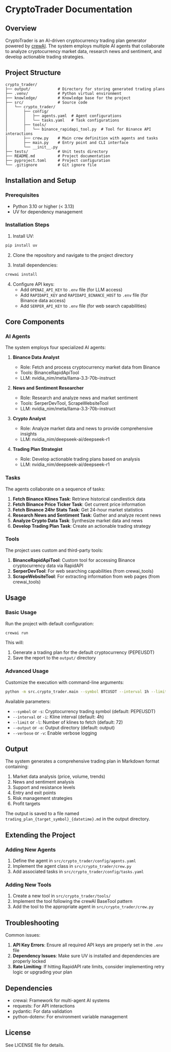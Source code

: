 # CryptoTrader Documentation

## Overview

CryptoTrader is an AI-driven cryptocurrency trading plan generator powered by [crewAI](https://crewai.com). The system employs multiple AI agents that collaborate to analyze cryptocurrency market data, research news and sentiment, and develop actionable trading strategies.

## Project Structure

```
crypto_trader/
├── output/            # Directory for storing generated trading plans
├── .venv/             # Python virtual environment
├── knowledge/         # Knowledge base for the project
├── src/               # Source code
│   └── crypto_trader/
│       ├── config/
│       │   ├── agents.yaml  # Agent configurations
│       │   └── tasks.yaml   # Task configurations
│       ├── tools/
│       │   └── binance_rapidapi_tool.py  # Tool for Binance API interactions
│       ├── crew.py    # Main crew definition with agents and tasks
│       ├── main.py    # Entry point and CLI interface
│       └── __init__.py
├── tests/             # Unit tests directory
├── README.md          # Project documentation
├── pyproject.toml     # Project configuration
└── .gitignore         # Git ignore file
```

## Installation and Setup

### Prerequisites
- Python 3.10 or higher (< 3.13)
- UV for dependency management

### Installation Steps
1. Install UV:
```bash
pip install uv
```

2. Clone the repository and navigate to the project directory

3. Install dependencies:
```bash
crewai install
```

4. Configure API keys:
   - Add `OPENAI_API_KEY` to `.env` file (for LLM access)
   - Add `RAPIDAPI_KEY` and `RAPIDAPI_BINANCE_HOST` to `.env` file (for Binance data access)
   - Add `SERPER_API_KEY` to `.env` file (for web search capabilities)

## Core Components

### AI Agents

The system employs four specialized AI agents:

1. **Binance Data Analyst**
   - Role: Fetch and process cryptocurrency market data from Binance
   - Tools: BinanceRapidApiTool
   - LLM: nvidia_nim/meta/llama-3.3-70b-instruct

2. **News and Sentiment Researcher**
   - Role: Research and analyze news and market sentiment
   - Tools: SerperDevTool, ScrapeWebsiteTool
   - LLM: nvidia_nim/meta/llama-3.3-70b-instruct

3. **Crypto Analyst**
   - Role: Analyze market data and news to provide comprehensive insights
   - LLM: nvidia_nim/deepseek-ai/deepseek-r1

4. **Trading Plan Strategist**
   - Role: Develop actionable trading plans based on analysis
   - LLM: nvidia_nim/deepseek-ai/deepseek-r1

### Tasks

The agents collaborate on a sequence of tasks:

1. **Fetch Binance Klines Task**: Retrieve historical candlestick data
2. **Fetch Binance Price Ticker Task**: Get current price information
3. **Fetch Binance 24hr Stats Task**: Get 24-hour market statistics
4. **Research News and Sentiment Task**: Gather and analyze recent news
5. **Analyze Crypto Data Task**: Synthesize market data and news
6. **Develop Trading Plan Task**: Create an actionable trading strategy

### Tools

The project uses custom and third-party tools:

1. **BinanceRapidApiTool**: Custom tool for accessing Binance cryptocurrency data via RapidAPI
2. **SerperDevTool**: For web searching capabilities (from crewai_tools)
3. **ScrapeWebsiteTool**: For extracting information from web pages (from crewai_tools)

## Usage

### Basic Usage

Run the project with default configuration:

```bash
crewai run
```

This will:
1. Generate a trading plan for the default cryptocurrency (PEPEUSDT)
2. Save the report to the `output/` directory

### Advanced Usage

Customize the execution with command-line arguments:

```bash
python -m src.crypto_trader.main --symbol BTCUSDT --interval 1h --limit 100 --output custom_output --verbose
```

Available parameters:
- `--symbol` or `-s`: Cryptocurrency trading symbol (default: PEPEUSDT)
- `--interval` or `-i`: Kline interval (default: 4h)
- `--limit` or `-l`: Number of klines to fetch (default: 72)
- `--output` or `-o`: Output directory (default: output)
- `--verbose` or `-v`: Enable verbose logging

## Output

The system generates a comprehensive trading plan in Markdown format containing:

1. Market data analysis (price, volume, trends)
2. News and sentiment analysis
3. Support and resistance levels
4. Entry and exit points
5. Risk management strategies
6. Profit targets

The output is saved to a file named `trading_plan_{target_symbol}_{datetime}.md` in the output directory.

## Extending the Project

### Adding New Agents

1. Define the agent in `src/crypto_trader/config/agents.yaml`
2. Implement the agent class in `src/crypto_trader/crew.py`
3. Add associated tasks in `src/crypto_trader/config/tasks.yaml`

### Adding New Tools

1. Create a new tool in `src/crypto_trader/tools/`
2. Implement the tool following the crewAI BaseTool pattern
3. Add the tool to the appropriate agent in `src/crypto_trader/crew.py`

## Troubleshooting

Common issues:

1. **API Key Errors**: Ensure all required API keys are properly set in the `.env` file
2. **Dependency Issues**: Make sure UV is installed and dependencies are properly locked
3. **Rate Limiting**: If hitting RapidAPI rate limits, consider implementing retry logic or upgrading your plan

## Dependencies

- crewai: Framework for multi-agent AI systems
- requests: For API interactions
- pydantic: For data validation
- python-dotenv: For environment variable management

## License

See LICENSE file for details. 